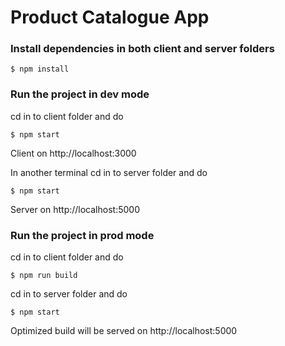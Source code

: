 # Product Catalogue App

### Install dependencies in both client and server folders

```
$ npm install
```

### Run the project in dev mode
cd in to client folder and do
```
$ npm start
```
Client on http://localhost:3000

In another terminal cd in to server folder and do
```
$ npm start
```
Server on http://localhost:5000


### Run the project in prod mode
cd in to client folder and do

```
$ npm run build
```
cd in to server folder and do
```
$ npm start
```
Optimized build will be served on  http://localhost:5000
